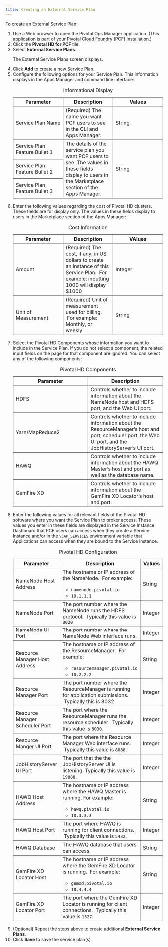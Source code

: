 ```yaml
---
title: Creating an External Service Plan
---
```


To create an External Service Plan:

<ol>
            <li>Use a Web browser to open the Pivotal Ops Manager application. (This application is part of your <a href="https://network.pivotal.io/products/pivotal-cf">Pivotal Cloud Foundry</a> (PCF) installation.) </li>
            <li>Click the <strong>Pivotal HD for PCF</strong> tile. </li>
            <li>Select <strong>External Service Plans</strong>. <p>The External Service Plans screen displays.</p></li>
            <li>Click <strong>Add</strong> to create a new Service Plan. </li>
            <li>Configure the following options for your Service Plan. This information displays in the Apps Manager and command line interface:<table rules="all"
                    frame="void">
                    <caption>Informational Display</caption>
                    <col
                        width="33%" />
                    <col
                        width="33%" />
                    <col
                        width="33%" />
                    <thead>
                        <tr>
                            <th>Parameter</th>
                            <th>Description</th>
                            <th>Values</th>
                        </tr>
                    </thead>
                    <tbody>
                        <tr>
                            <td>Service Plan Name</td>
                            <td>(Required) The name you want PCF users to see in the CLI and Apps Manager. </td>
                            <td>String</td>
                        </tr>
                        <tr>
                            <td>Service Plan Feature Bullet 1 </td>
                            <td
                                rowspan="3"> The details of the service plan you want PCF users to see. The values in these fields display to users in the Marketplace section of the Apps Manager. </td>
                            <td
                                rowspan="3">String</td>
                        </tr>
                        <tr>
                            <td>Service Plan Feature Bullet 2</td>
                        </tr>
                        <tr>
                            <td>Service Plan Feature Bullet 3</td>
                        </tr>
                    </tbody>
                </table></li>
            <li> Enter the following values regarding the cost of Pivotal HD clusters. These fields are for display only. The values in these fields display to users in the Marketplace section of the Apps Manager:<table rules="all"
                    frame="void">
                    <caption>Cost Information</caption>
                    <col
                        width="33%" />
                    <col
                        width="33%" />
                    <col
                        width="33%" />
                    <thead>
                        <tr>
                            <th>Parameter</th>
                            <th>Description</th>
                            <th>VAlues</th>
                        </tr>
                    </thead>
                    <tbody>
                        <tr>
                            <td>Amount</td>
                            <td> (Required) The cost, if any, in US dollars to create an instance of this Service Plan.  For example: inputting 1000 will display $1000 </td>
                            <td>Integer</td>
                        </tr>
                        <tr>
                            <td>Unit of Measurement</td>
                            <td> (Required) Unit of measurement used for billing.  For example: Monthly, or weekly. </td>
                            <td>String</td>
                        </tr>
                    </tbody>
                </table></li>
            <li>Select the Pivotal HD Components whose information you want to include in the Service Plan. If you do not select a component, the related input fields on the page for that component are ignored. You can select any of the following components: <table rules="all"
                    frame="void">
                    <caption>Pivotal HD Components</caption>
                    <col
                        width="50%" />
                    <col
                        width="50%" />
                    <thead>
                        <tr>
                            <th>Parameter</th>
                            <th>Description</th>
                        </tr>
                    </thead>
                    <tbody>
                        <tr>
                            <td>HDFS</td>
                            <td> Controls whether to include information about the NameNode host and HDFS port, and the Web UI port. </td>
                        </tr>
                        <tr>
                            <td> Yarn/MapReduce2 </td>
                            <td> Controls whether to include information about the ResourceManager’s host and port, scheduler port, the Web UI port, and the JobHistoryServer’s UI port. </td>
                        </tr>
                        <tr>
                            <td>HAWQ</td>
                            <td> Controls whether to include information about the HAWQ Master’s host and port as well as the database name. </td>
                        </tr>
                        <tr>
                            <td>GemFire XD</td>
                            <td> Controls whether to include information about the GemFire XD Locator’s host and port. </td>
                        </tr>
                    </tbody>
                </table></li>
            <li> Enter the following values for all relevant fields of the Pivotal HD software where you want the Service Plan to broker access. These values you enter in these fields are displayed in the Service Instance Dashboard that PCF users can access when they create a Service Instance and/or in the <code>VCAP_SERVICES</code> environment variable that Applications can access when they are bound to the Service Instance. <table rules="all"
                    frame="void"
                    width="540">
                    <caption>Pivotal HD Configuration</caption>
                    <col
                        width="33%" />
                    <col
                        width="33%" />
                    <col
                        width="33%" />
                    <thead>
                        <tr>
                            <th>Parameter</th>
                            <th>Description</th>
                            <th>Values</th>
                        </tr>
                    </thead>
                    <tbody>
                        <tr>
                            <td> NameNode Host Address </td>
                            <td>The hostname or IP address of the NameNode.  For example:<ul>
                                    <li><code>namenode.pivotal.io</code></li>
                                    <li><code>10.1.1.1</code></li>
                                </ul>
                            </td>
                            <td>String</td>
                        </tr>
                        <tr>
                            <td> NameNode Port </td>
                            <td>The port number where the NameNode runs the HDFS protocol.  Typically this value is <code>8020</code>
                            </td>
                            <td>Integer</td>
                        </tr>
                        <tr>
                            <td>NameNode UI Port</td>
                            <td> The port number where the NameNode Web interface runs. </td>
                            <td>Integer</td>
                        </tr>
                        <tr>
                            <td>Resource Manager Host Address</td>
                            <td> The hostname or IP address of the ResourceManager.  For example:<ul>
                                    <li><code>resourcemanager.pivotal.io</code></li>
                                    <li><code>10.2.2.2</code></li>
                                </ul>
                            </td>
                            <td>String</td>
                        </tr>
                        <tr>
                            <td>Resource Manager Port</td>
                            <td> The port number where the ResourceManager is running for application submissions.  Typically this is 8032 </td>
                            <td>Integer</td>
                        </tr>
                        <tr>
                            <td>Resource Manager Scheduler Port</td>
                            <td> The port where the ResourceManager runs the resource scheduler.  Typically this value is <code>8030</code>. </td>
                            <td>Integer</td>
                        </tr>
                        <tr>
                            <td>Resource Manger UI Port</td>
                            <td> The port where the Resource Manager Web interface runs.  Typically this value is <code>8088</code>. </td>
                            <td>Integer</td>
                        </tr>
                        <tr>
                            <td>JobHistoryServer UI Port</td>
                            <td>The port that the the JobHistoryServer UI is listening.  Typically this value is <code>19888</code>. </td>
                            <td>Integer</td>
                        </tr>
                        <tr>
                            <td>HAWQ Host Address</td>
                            <td> The hostname or IP address where the HAWQ Master is running. For example: <ul>
                                    <li><code>hawq.pivotal.io</code></li>
                                    <li><code>10.3.3.3</code></li>
                                </ul>
                            </td>
                            <td>String</td>
                        </tr>
                        <tr>
                            <td>HAWQ Host Port</td>
                            <td> The port where HAWQ is running for client connections.  Typically this value is <code>5432</code>. </td>
                            <td>Integer</td>
                        </tr>
                        <tr>
                            <td>HAWQ Database</td>
                            <td> The HAWQ database that users can access. </td>
                            <td>String</td>
                        </tr>
                        <tr>
                            <td>GemFire XD Locator Host</td>
                            <td> The hostname or IP address where the GemFire XD Locator is running.  For example: <ul>
                                    <li><code>gemxd.pivotal.io</code></li>
                                    <li><code>10.4.4.4</code></li>
                                </ul></td>
                            <td>String</td>
                        </tr>
                        <tr>
                            <td>GemFire XD Locator Port</td>
                            <td> The port where the GemFire XD Locator is running for client connections.  Typically this value is <code>1527</code>. </td>
                            <td>Integer</td>
                        </tr>
                    </tbody>
                </table></li>
            <li>(Optional) Repeat the steps above to create additional <strong>External Service Plans</strong>.</li>
            <li>Click <strong>Save</strong> to save the service plan(s).</li>
        </ol>
